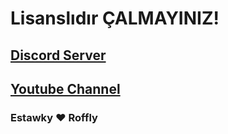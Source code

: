# Lisanslıdır ÇALMAYINIZ!
## [Discord Server](https://discord.gg/WZY4FUn8gE)
## [Youtube Channel](https://www.youtube.com/c/Estawky/) 
### Estawky ♥ Roffly
